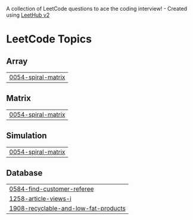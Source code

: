 A collection of LeetCode questions to ace the coding interview! - Created using [LeetHub v2](https://github.com/arunbhardwaj/LeetHub-2.0)
<!---LeetCode Topics Start-->
# LeetCode Topics
## Array
|  |
| ------- |
| [0054-spiral-matrix](https://github.com/anandp2002/Leetcode-Solutions-In-Python3/tree/master/0054-spiral-matrix) |
## Matrix
|  |
| ------- |
| [0054-spiral-matrix](https://github.com/anandp2002/Leetcode-Solutions-In-Python3/tree/master/0054-spiral-matrix) |
## Simulation
|  |
| ------- |
| [0054-spiral-matrix](https://github.com/anandp2002/Leetcode-Solutions-In-Python3/tree/master/0054-spiral-matrix) |
## Database
|  |
| ------- |
| [0584-find-customer-referee](https://github.com/anandp2002/Leetcode-Solutions-In-Python3/tree/master/0584-find-customer-referee) |
| [1258-article-views-i](https://github.com/anandp2002/Leetcode-Solutions-In-Python3/tree/master/1258-article-views-i) |
| [1908-recyclable-and-low-fat-products](https://github.com/anandp2002/Leetcode-Solutions-In-Python3/tree/master/1908-recyclable-and-low-fat-products) |
<!---LeetCode Topics End-->